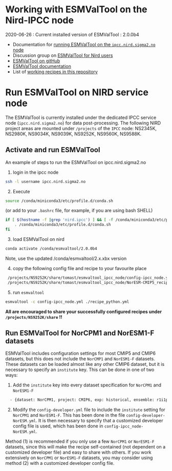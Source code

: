 # Working with ESMValTool on the Nird-IPCC node

2020-06-26 : Current installed version of ESMValTool : 2.0.0b4

- Documentation for [running ESMValTool on the ``ipcc.nird.sigma2.no`` node](https://noresm-docs.readthedocs.io/en/noresm2/diagnostics/esmvaltool.html#run-esmvaltool-on-nird-service-node)
- Discussion group on [ESMValTool for Nird users](https://github.com/orgs/NorESMhub/teams/esmvaltool-on-nird)
- [ESMValTool on gitHub](https://github.com/ESMValGroup/ESMValTool)
- [ESMValTool documentation](https://docs.esmvaltool.org/en/latest/?badge=latest)
- List of [working recipes in this repository](https://github.com/TomasTorsvik-work/esmvaltool_ipcc_node/blob/master/recipes_list.md)

Run ESMValTool on NIRD service node
===================================

The ESMValTool is currently installed under the dedicated IPCC service node (``ipcc.nird.sigma2.no``) for data post-processing. The following NIRD project areas are mounted under ``/projects`` of the ``IPCC`` node: NS2345K, NS2980K, NS9034K, NS9039K, NS9252K, NS9560K, NS9588K.

Activate and run ESMValTool
---------------------------

An example of steps to run the ESMValTool on ipcc.nird.sigma2.no

1. login in the ipcc node
```bash
ssh -l username ipcc.nird.sigma2.no
```
2. Execute
```bash
source /conda/miniconda3/etc/profile.d/conda.sh
```
(or add to your `.bashrc` file, for example, if you are using bash SHELL)
```bash
if [ $(hostname -f |grep 'nird.ipcc') ] && [ -f /conda/miniconda3/etc/profile.d/conda.sh ]; then
    . /conda/miniconda3/etc/profile.d/conda.sh
fi
```
3. load ESMValTool on nird
```bash
conda activate /conda/esmvaltool/2.0.0b4
```
Note, use the updated /conda/esmvaltool/2.x.xbx version

4. copy the following config file and recipe to your favourite place
```bash
 /projects/NS9252K/share/tomast/esmvaltool_ipcc_node/config-ipcc_node.yml
 /projects/NS9252K/share/tomast/esmvaltool_ipcc_node/NorESM-CMIP5_recipes/standard_recipes/examples/recipe_python.yml
```
5. run `esmvaltool`
```bash
esmvaltool -c config-ipcc_node.yml ./recipe_python.yml
```

**All are encouraged to share your successfully configured recipes under `/projects/NS9252K/share` !!**


Run ESMValTool for NorCPM1 and NorESM1-F datasets
-------------------------------------------------

ESMValTool includes configuration settings for most CMIP5 and CMIP6 datasets, but this does not include the ``NorCMP1`` and ``NorESM1-F`` datasets. These datasets can be loaded almost like any other CMIP6 dataset, but it is necessary to specify an ``institute`` key. This can be done in one of two ways:

1. Add the ``institute`` key into every dataset specification for ``NorCPM1`` and ``NorESM1-F``
```bash
  - {dataset: NorCPM1, project: CMIP6, exp: historical, ensemble: r1i1p1f1, grid: gn, institute: NCC}
```

2. Modify the ``config-developer.yml`` file to include the ``institute`` setting for ``NorCPM1`` and ``NorESM1-F``. This has been done in the file ``config-developer-NorESM.yml``. It is then necessary to specify that a customized developer config file is used, which has been done in ``config-ipcc_node-NorESM.yml``.

Method (1) is recommended if you only use a few ``NorCPM1`` or ``NorESM1-F`` datasets, since this will make the recipe self-contained (not dependent on a customized developer file) and easy to share with others. If you work extensively on ``NorCPM1`` or ``NorESM1-F`` datasets, you may consider using method (2) with a customized developer config file.
